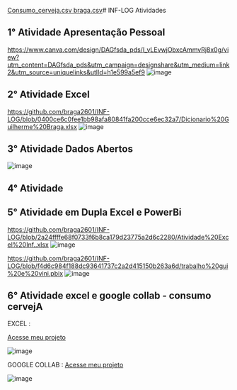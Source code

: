 [Consumo_cerveja.csv braga.csv](https://github.com/user-attachments/files/20198026/Consumo_cerveja.csv.braga.csv)# INF-LOG
Atividades
## 1° Atividade Apresentação Pessoal
https://www.canva.com/design/DAGfsda_pds/I_vLEvwjObxcAmmvRj8x0g/view?utm_content=DAGfsda_pds&utm_campaign=designshare&utm_medium=link2&utm_source=uniquelinks&utlId=h1e599a5ef9
![image](https://github.com/user-attachments/assets/f2cad49a-d8ca-42ca-8e87-2674798a8f92)
## 2° Atividade Excel
https://github.com/braga2601/INF-LOG/blob/0400ce6c0fee1bb98afa80841fa200cce6ec32a7/Dicionario%20Guilherme%20Braga.xlsx
![image](https://github.com/user-attachments/assets/c8ae98c0-bf9c-4d68-8030-0fc9c8d8cbaa)
## 3° Atividade Dados Abertos
![image](https://github.com/user-attachments/assets/ecdce5f1-760a-432d-a3fa-1220d4a074b5)
## 4° Atividade 
## 5° Atividade em Dupla Excel e PowerBi

https://github.com/braga2601/INF-LOG/blob/2a24ffffe68f0733f6b8ca179d23775a2d6c2280/Atividade%20Excel%20Inf..xlsx
![image](https://github.com/user-attachments/assets/bc8b9e74-57ef-4f55-bc8d-b887b3612cff)

https://github.com/braga2601/INF-LOG/blob/f4d6c984f188dc93641737c2a2d415150b263a6d/trabalho%20gui%20e%20vini.pbix
![image](https://github.com/user-attachments/assets/dddb5399-0aff-441c-8e21-81fd1ee89174)
## 6° Atividade excel e google collab - consumo cervejA

EXCEL : 

[Acesse meu projeto](https://github.com/braga2601/INF-LOG/raw/refs/heads/main/Consumo_cerveja.csv%20braga.xlsx)

![image](https://github.com/user-attachments/assets/2e72f2af-fba2-43a6-bfe7-3dbd4973aa64)



GOOGLE COLLAB :
[Acesse meu projeto](https://colab.research.google.com/drive/1kd3q2ehOwagyyQTnn7ufMcS319EPYqwK?authuser=0#scrollTo=qVLza_NFKpiy)

![image](https://github.com/user-attachments/assets/e0b621ec-8c5e-4393-a974-b03ff21e5167)


